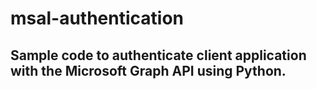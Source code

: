 # msal-authentication

## Sample code to authenticate client application with the Microsoft Graph API using Python.